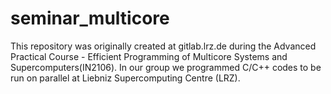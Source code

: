 # seminar_multicore
This repository was originally created at gitlab.lrz.de during the Advanced Practical Course - Efficient Programming of Multicore Systems and Supercomputers(IN2106). In our group we programmed C/C++ codes to be run on parallel at Liebniz Supercomputing Centre (LRZ).
